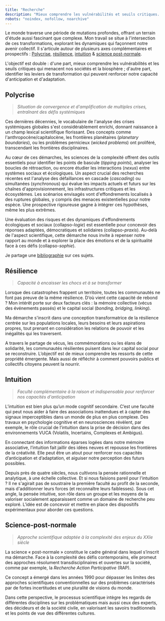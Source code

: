 ```yaml
---
title: "Recherche"
description: "Mieux comprendre les vulnérabilités et seuils critiques. Stimuler nos capacités d'anticipation et d'adaptation."
robots: "noindex, nofollow, noarchive"
---
```


Le monde traverse une période de mutations profondes, offrant un terrain d'étude aussi fascinant que complexe. Mon travail se situe à l'intersection de ces transformations, explorant les dynamiques qui façonnent notre avenir collectif. Il s'articule autour de plusieurs axes complémentaires et prospectifs : [Polycrise](#polycrise), [résilience](#résilience), [intuition](#intuition) & [science post-normale](#science-post-normale). 

L'objectif est double : d'une part, mieux comprendre les vulnérabilités et les seuils critiques qui menacent nos sociétés et la biosphère ; d'autre part, identifier les leviers de transformation qui peuvent renforcer notre capacité d'anticipation et d'adaptation.

## Polycrise
> *Situation de convergence et d'amplification de multiples crises, entraînant des défis systémiques*

Ces dernières décennies, le vocabulaire de l'analyse des crises systémiques globales s'est considérablement enrichi, donnant naissance à un champ lexical scientifique florissant. Des concepts comme l'anthropocène/capitalocène, les frontières planétaires (*planetary boundaries*), ou les problèmes pernicieux (*wicked problems*) ont proliféré, transcendant les frontières disciplinaires. 

Au cœur de ces démarches, les sciences de la complexité offrent des outils essentiels pour identifier les points de bascule (*tipping points*), analyser les boucles de rétroaction, ou encore étudier les interactions (*nexus*) entre systèmes sociaux et écologiques. Un aspect crucial des recherches récentes est l'analyse des défaillances en cascade (*cascading*) ou simultanées (*synchronous*) qui évalue les impacts actuels et futurs sur les chaînes d'approvisionnement, les infrastructures critiques et les écosystèmes. Les scénarios envisagés vont d'effondrements localisés à des ruptures globales, y compris des menaces existentielles pour notre espèce. Une prospective rigoureuse gagne à intégrer ces hypothèses, même les plus extrêmes.

Une évaluation des risques et des dynamiques d'effondrements écologiques et sociaux (collapso-*logie*) est essentielle pour concevoir des réponses adaptées, démocratiques et solidaires (collapso-*praxis*). Au-delà de l'aspect scientifique, cette démarche nous invite à repenser notre rapport au monde et à explorer la place des émotions et de la spiritualité face à ces défis (collapso-*sophie*). 

Je partage une [bibliographie](https://www.collapsologie.info/fr/science) sur ces sujets.

## Résilience
> *Capacité à encaisser les chocs et à se transformer*

Lorsque des catastrophes frappent un territoire, toutes les communautés ne font pas preuve de la même résilience. D’où vient cette capacité de rebond ? Mon intérêt porte sur deux facteurs clés : la mémoire collective (vécus des événements passés) et le capital social (*bonding, bridging, linking*).

Ma démarche s'inscrit dans une conception transformatrice de la résilience centrée sur les populations locales, leurs besoins et leurs aspirations propres, tout prenant en considération les relations de pouvoir et les inégalités qui les traversent.

A travers le partage de vécus, les commémorations ou les élans de solidarité, les communautés résilientes puisent dans leur capital social pour se reconstruire. L’objectif est de mieux comprendre les ressorts de cette propriété émergente. Mais aussi de réfléchir à comment pouvoirs publics et collectifs citoyens peuvent la nourrir. 

## Intuition 
> *Faculté complémentaire à la raison et indispensable pour renforcer nos capacités d'anticipation*

L’intuition est bien plus qu’un mode cognitif secondaire. C’est une faculté qui peut nous aider à faire des associations inattendues et à capter des signaux imperceptibles dans un monde de plus en plus complexe. Des travaux en psychologie cognitive et en neurosciences révèlent, par exemple, le rôle crucial de l’intuition dans la prise de décision dans des environnements VUCA (Volatils, Incertains, Complexes et Ambigus). 

En connectant des informations éparses logées dans notre mémoire associative, l’intuition fait jaillir des idées neuves et repousse les frontières de la créativité. Elle peut être un atout pour renforcer nos capacités d’anticipation et d’adaptation, et aiguiser notre perception des futurs possibles.

Depuis près de quatre siècles, nous cultivons la pensée rationnelle et analytique, à une échelle collective. Et si nous faisions pareil pour l'intuition ? Il ne s'agirait pas de soustraire la première faculté au profit de la seconde, mais d'additionner leurs forces (et reconnaître leurs faiblesses). Sous cet angle, la pensée intuitive, son rôle dans un groupe et les moyens de la valoriser socialement apparaissent comme un domaine de recherche peu exploré. L'idée est de concevoir et mettre en place des dispositifs expérimentaux pour aborder ces questions.

## Science-post-normale
> *Approche scientifique adaptée à la complexité des enjeux du XXIe siècle*

La science « post-normale » constitue le cadre général dans lequel s’inscrit ma démarche. Face à la complexité des défis contemporains, elle promeut des approches résolument transdisciplinaires et ouvertes sur la société, comme par exemple, la *Recherche Action Participative* (RAP).

Ce concept a émergé dans les années 1990 pour dépasser les limites des approches scientifiques conventionnelles sur des problèmes caractérisés par de fortes incertitudes et une pluralité de visions du monde. 

Dans cette perspective, le processus scientifique intègre les regards de différentes disciplines sur les problématiques mais aussi ceux des experts, des décideurs et de la société civile, en valorisant les savoirs traditionnels et les points de vue des différentes cultures.